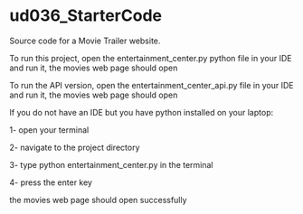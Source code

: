 # ud036_StarterCode
Source code for a Movie Trailer website.

To run this project, open the entertainment_center.py python file in your IDE and run it, the movies web page
should open

To run the API version, open the entertainment_center_api.py file in your IDE and run it, the movies web page
should open

If you do not have an IDE but you have python installed on your laptop:

1- open your terminal

2- navigate to the project directory

3- type python entertainment_center.py in the terminal

4- press the enter key

the movies web page should open successfully
